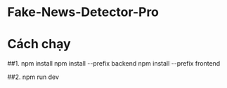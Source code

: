 # Fake-News-Detector-Pro


# Cách chạy
##1. 
npm install
npm install --prefix backend
npm install --prefix frontend

##2.
npm run dev
